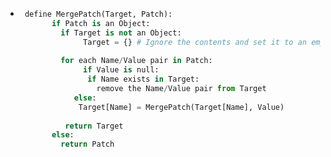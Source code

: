 - ``` python
   define MergePatch(Target, Patch):
         if Patch is an Object:
           if Target is not an Object:
         		Target = {} # Ignore the contents and set it to an empty Object
              
           for each Name/Value pair in Patch:
         		if Value is null:
                 if Name exists in Target:
                   remove the Name/Value pair from Target
              else:
               Target[Name] = MergePatch(Target[Name], Value)
              
            return Target
         else:
           return Patch
  ```